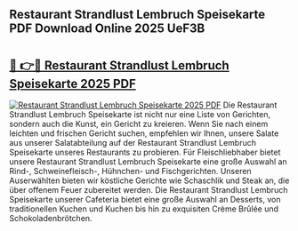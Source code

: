 ## Restaurant Strandlust Lembruch Speisekarte PDF Download Online 2025 UeF3B

# <h2><a href="http://gc69ebp.nevu.top/?p=Restaurant+Strandlust+Lembruch+Speisekarte">🔗 👉🔴 Restaurant Strandlust Lembruch Speisekarte 2025 PDF</a></h2>

[![Restaurant Strandlust Lembruch Speisekarte 2025 PDF](https://i.imgur.com/dBaPXMq.png)](http://gc69ebp.nevu.top/?p=Restaurant+Strandlust+Lembruch+Speisekarte)
Die Restaurant Strandlust Lembruch Speisekarte ist nicht nur eine Liste von Gerichten, sondern auch die Kunst, ein Gericht zu kreieren. Wenn Sie nach einem leichten und frischen Gericht suchen, empfehlen wir Ihnen, unsere Salate aus unserer Salatabteilung auf der Restaurant Strandlust Lembruch Speisekarte unseres Restaurants zu probieren. Für Fleischliebhaber bietet unsere Restaurant Strandlust Lembruch Speisekarte eine große Auswahl an Rind-, Schweinefleisch-, Hühnchen- und Fischgerichten. Unseren Auserwählten bieten wir köstliche Gerichte wie Schaschlik und Steak an, die über offenem Feuer zubereitet werden. Die Restaurant Strandlust Lembruch Speisekarte unserer Cafeteria bietet eine große Auswahl an Desserts, von traditionellen Kuchen und Kuchen bis hin zu exquisiten Crème Brûlée und Schokoladenbrötchen.
